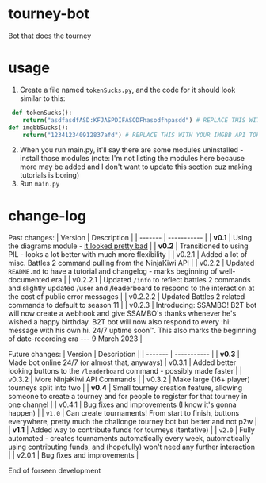 # tourney-bot
 Bot that does the tourney

# usage
1. Create a file named `tokenSucks.py`, and the code for it should look similar to this:
```py
 def tokenSucks():
    return("asdfasdfASD:KFJASPDIFASODFhasodfhpasdd") # REPLACE THIS WITH YOUR DISCORD BOT TOKEN
def imgbbSucks():
    return("123412340912837afd") # REPLACE THIS WITH YOUR IMGBB API TOKEN - get one at https://api.imgbb.com/ (not an ad)
```
2. When you run main.py, it'll say there are some modules uninstalled - install those modules (note: I'm not listing the modules here because more may be added and I don't want to update this section cuz making tutorials is boring)
3. Run `main.py`

# change-log
Past changes:
| Version | Description |
| ------- | ----------- |
| **v0.1**    | Using the diagrams module - [it looked pretty bad](https://media.discordapp.net/attachments/837114010301759489/1080250025688449074/bracket.png) |
| **v0.2**    | Transitioned to using PIL - looks a lot better with much more flexibility |
| v0.2.1  | Added a lot of misc. Battles 2 command pulling from the NinjaKiwi API |
| v0.2.2  | Updated `README.md` to have a tutorial and changelog - marks beginning of well-documented era |
| v0.2.2.1 | Updated `/info` to reflect battles 2 commands and slightly updated /user and /leaderboard to respond to the interaction at the cost of public error messages |
| v0.2.2.2 | Updated Battles 2 related commands to default to season 11 |
| v0.2.3 | Introducing: SSAMBO! B2T bot will now create a webhook and give SSAMBO's thanks whenever he's wished a happy birthday. B2T bot will now also respond to every :hi: message with his own hi. 24/7 uptime soon:tm:. This also marks the beginning of date-recording era --- 9 March 2023 |

Future changes:
| Version | Description |
| ------- | ----------- |
| **v0.3**  | Made bot online 24/7 (or almost that, anyways)
| v0.3.1  | Added better looking buttons to the `/leaderboard` command - possibly made faster |
| v0.3.2  | More NinjaKiwi API Commands |
| v0.3.2  | Make large (16+ player) tourneys split into two |
| **v0.4** | Small tourney creation feature, allowing someone to create a tourney and for people to register for that tourney in one channel |
| v0.4.1 | Bug fixes and improvements (I know it's gonna happen) |
| `v1.0` | Can create tournaments! From start to finish, buttons everywhere, pretty much the challonge tourney bot but better and not p2w |
| **v1.1** | Added way to contribute funds for tourneys (tentative) |
| `v2.0` | Fully automated - creates tournaments automatically every week, automatically using contributing funds, and (hopefully) won't need any further interaction |
| v2.0.1 | Bug fixes and improvements |

End of forseen development
